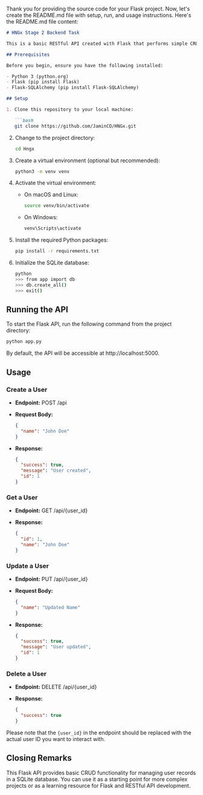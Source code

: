 Thank you for providing the source code for your Flask project. Now, let's create the README.md file with setup, run, and usage instructions. Here's the README.md file content:

```markdown
# HNGx Stage 2 Backend Task

This is a basic RESTful API created with Flask that performs simple CRUD operations. It allows you to create, read, update, and delete user records in a SQLite database.

## Prerequisites

Before you begin, ensure you have the following installed:

- Python 3 (python.org)
- Flask (pip install Flask)
- Flask-SQLAlchemy (pip install Flask-SQLAlchemy)

## Setup

1. Clone this repository to your local machine:

   ```bash
   git clone https://github.com/JaminCO/HNGx.git
   ```

2. Change to the project directory:

   ```bash
   cd Hngx
   ```

3. Create a virtual environment (optional but recommended):

   ```bash
   python3 -m venv venv
   ```

4. Activate the virtual environment:

   - On macOS and Linux:

     ```bash
     source venv/bin/activate
     ```

   - On Windows:

     ```bash
     venv\Scripts\activate
     ```

5. Install the required Python packages:

   ```bash
   pip install -r requirements.txt
   ```

6. Initialize the SQLite database:

   ```bash
   python
   >>> from app import db
   >>> db.create_all()
   >>> exit()
   ```

## Running the API

To start the Flask API, run the following command from the project directory:

```bash
python app.py
```

By default, the API will be accessible at http://localhost:5000.

## Usage

### Create a User

- **Endpoint:** POST /api
- **Request Body:**

  ```json
  {
    "name": "John Doe"
  }
  ```

- **Response:**

  ```json
  {
    "success": true,
    "message": "User created",
    "id": 1
  }
  ```

### Get a User

- **Endpoint:** GET /api/{user_id}

- **Response:**

  ```json
  {
    "id": 1,
    "name": "John Doe"
  }
  ```

### Update a User

- **Endpoint:** PUT /api/{user_id}
- **Request Body:**

  ```json
  {
    "name": "Updated Name"
  }
  ```

- **Response:**

  ```json
  {
    "success": true,
    "message": "User updated",
    "id": 1
  }
  ```

### Delete a User

- **Endpoint:** DELETE /api/{user_id}

- **Response:**

  ```json
  {
    "success": true
  }
  ```

Please note that the `{user_id}` in the endpoint should be replaced with the actual user ID you want to interact with.

## Closing Remarks

This Flask API provides basic CRUD functionality for managing user records in a SQLite database. You can use it as a starting point for more complex projects or as a learning resource for Flask and RESTful API development.
```
